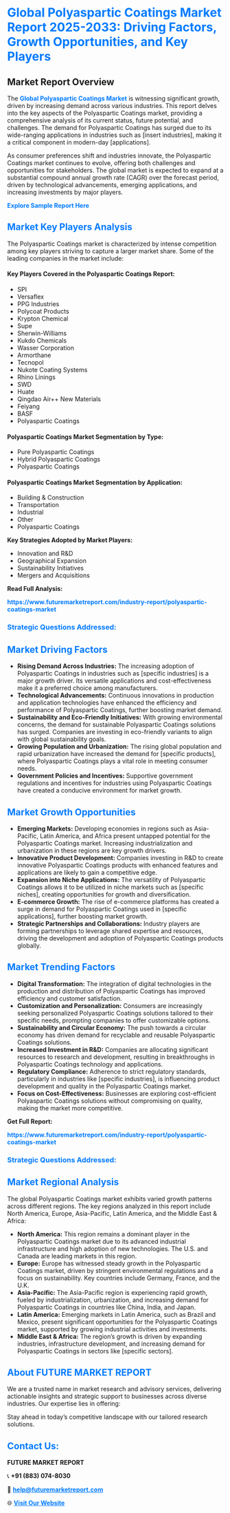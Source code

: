 <h1 style="color: #007BFF;">Global Polyaspartic Coatings Market Report 2025-2033: Driving Factors, Growth Opportunities, and Key Players</h1>

<section id="overview">
<h2>Market Report Overview</h2>
<p>The <a href="https://www.futuremarketreport.com/industry-report/polyaspartic-coatings-market" style="color: #007BFF; text-decoration: none;"><strong>Global Polyaspartic Coatings Market</strong></a> is witnessing significant growth, driven by increasing demand across various industries. This report delves into the key aspects of the Polyaspartic Coatings market, providing a comprehensive analysis of its current status, future potential, and challenges. The demand for Polyaspartic Coatings has surged due to its wide-ranging applications in industries such as [insert industries], making it a critical component in modern-day [applications].</p>
<p>As consumer preferences shift and industries innovate, the Polyaspartic Coatings market continues to evolve, offering both challenges and opportunities for stakeholders. The global market is expected to expand at a substantial compound annual growth rate (CAGR) over the forecast period, driven by technological advancements, emerging applications, and increasing investments by major players.</p>
</section>

<section id="overview">
<p><a href="https://www.futuremarketreport.com/request-sample/reportId=101481" style="color: #007BFF; text-decoration: none;"><strong>Explore Sample Report Here</strong></a></p>
</section>

<section id="key-players">
<h2 style="color: #007BFF;">Market Key Players Analysis</h2>
<p>The Polyaspartic Coatings market is characterized by intense competition among key players striving to capture a larger market share. Some of the leading companies in the market include:</p>
<h4>Key Players Covered in the Polyaspartic Coatings Report:</h4>
<ul><li>SPI</li><li>Versaflex</li><li>PPG Industries</li><li>Polycoat Products</li><li>Krypton Chemical</li><li>Supe</li><li>Sherwin-Williams</li><li>Kukdo Chemicals</li><li>Wasser Corporation</li><li>Armorthane</li><li>Tecnopol</li><li>Nukote Coating Systems</li><li>Rhino Linings</li><li>SWD</li><li>Huate</li><li>Qingdao Air++ New Materials</li><li>Feiyang</li><li>BASF</li><li>Polyaspartic Coatings</li></ul>
<h4>Polyaspartic Coatings Market Segmentation by Type:</h4>
<ul><li>Pure Polyaspartic Coatings</li><li>Hybrid Polyaspartic Coatings</li><li>Polyaspartic Coatings</li></ul>

<h4>Polyaspartic Coatings Market Segmentation by Application:</h4>
<ul><li>Building &amp; Construction</li><li>Transportation</li><li>Industrial</li><li>Other</li><li>Polyaspartic Coatings</li></ul>
<p><strong>Key Strategies Adopted by Market Players:</strong></p>
<ul>
<li>Innovation and R&D</li>
<li>Geographical Expansion</li>
<li>Sustainability Initiatives</li>
<li>Mergers and Acquisitions</li>
</ul>
</section>

<section>
<p><strong>Read Full Analysis: </strong></p><a href="https://www.futuremarketreport.com/industry-report/polyaspartic-coatings-market" style="color: #007BFF; text-decoration: none;"><strong>https://www.futuremarketreport.com/industry-report/polyaspartic-coatings-market</strong></a>
<h3 style="color: #007BFF;">Strategic Questions Addressed:</h3>
</section>

<section id="driving-factors">
<h2 style="color: #007BFF;">Market Driving Factors</h2>
<ul>
<li><strong>Rising Demand Across Industries:</strong> The increasing adoption of Polyaspartic Coatings in industries such as [specific industries] is a major growth driver. Its versatile applications and cost-effectiveness make it a preferred choice among manufacturers.</li>
<li><strong>Technological Advancements:</strong> Continuous innovations in production and application technologies have enhanced the efficiency and performance of Polyaspartic Coatings, further boosting market demand.</li>
<li><strong>Sustainability and Eco-Friendly Initiatives:</strong> With growing environmental concerns, the demand for sustainable Polyaspartic Coatings solutions has surged. Companies are investing in eco-friendly variants to align with global sustainability goals.</li>
<li><strong>Growing Population and Urbanization:</strong> The rising global population and rapid urbanization have increased the demand for [specific products], where Polyaspartic Coatings plays a vital role in meeting consumer needs.</li>
<li><strong>Government Policies and Incentives:</strong> Supportive government regulations and incentives for industries using Polyaspartic Coatings have created a conducive environment for market growth.</li>
</ul>
</section>

<section id="growth-opportunities">
<h2 style="color: #007BFF;">Market Growth Opportunities</h2>
<ul>
<li><strong>Emerging Markets:</strong> Developing economies in regions such as Asia-Pacific, Latin America, and Africa present untapped potential for the Polyaspartic Coatings market. Increasing industrialization and urbanization in these regions are key growth drivers.</li>
<li><strong>Innovative Product Development:</strong> Companies investing in R&D to create innovative Polyaspartic Coatings products with enhanced features and applications are likely to gain a competitive edge.</li>
<li><strong>Expansion into Niche Applications:</strong> The versatility of Polyaspartic Coatings allows it to be utilized in niche markets such as [specific niches], creating opportunities for growth and diversification.</li>
<li><strong>E-commerce Growth:</strong> The rise of e-commerce platforms has created a surge in demand for Polyaspartic Coatings used in [specific applications], further boosting market growth.</li>
<li><strong>Strategic Partnerships and Collaborations:</strong> Industry players are forming partnerships to leverage shared expertise and resources, driving the development and adoption of Polyaspartic Coatings products globally.</li>
</ul>
</section>

<section id="trending-factors">
<h2 style="color: #007BFF;">Market Trending Factors</h2>
<ul>
<li><strong>Digital Transformation:</strong> The integration of digital technologies in the production and distribution of Polyaspartic Coatings has improved efficiency and customer satisfaction.</li>
<li><strong>Customization and Personalization:</strong> Consumers are increasingly seeking personalized Polyaspartic Coatings solutions tailored to their specific needs, prompting companies to offer customizable options.</li>
<li><strong>Sustainability and Circular Economy:</strong> The push towards a circular economy has driven demand for recyclable and reusable Polyaspartic Coatings solutions.</li>
<li><strong>Increased Investment in R&D:</strong> Companies are allocating significant resources to research and development, resulting in breakthroughs in Polyaspartic Coatings technology and applications.</li>
<li><strong>Regulatory Compliance:</strong> Adherence to strict regulatory standards, particularly in industries like [specific industries], is influencing product development and quality in the Polyaspartic Coatings market.</li>
<li><strong>Focus on Cost-Effectiveness:</strong> Businesses are exploring cost-efficient Polyaspartic Coatings solutions without compromising on quality, making the market more competitive.</li>
</ul>
</section>

<section>
<p><strong>Get Full Report: </strong></p><a href="https://www.futuremarketreport.com/industry-report/polyaspartic-coatings-market" style="color: #007BFF; text-decoration: none;"><strong>https://www.futuremarketreport.com/industry-report/polyaspartic-coatings-market</strong></a>
<h3 style="color: #007BFF;">Strategic Questions Addressed:</h3>
</section>


<section id="regional-analysis">
<h2 style="color: #007BFF;">Market Regional Analysis</h2>
<p>The global Polyaspartic Coatings market exhibits varied growth patterns across different regions. The key regions analyzed in this report include North America, Europe, Asia-Pacific, Latin America, and the Middle East & Africa:</p>
<ul>
<li><strong>North America:</strong> This region remains a dominant player in the Polyaspartic Coatings market due to its advanced industrial infrastructure and high adoption of new technologies. The U.S. and Canada are leading markets in this region.</li>
<li><strong>Europe:</strong> Europe has witnessed steady growth in the Polyaspartic Coatings market, driven by stringent environmental regulations and a focus on sustainability. Key countries include Germany, France, and the U.K.</li>
<li><strong>Asia-Pacific:</strong> The Asia-Pacific region is experiencing rapid growth, fueled by industrialization, urbanization, and increasing demand for Polyaspartic Coatings in countries like China, India, and Japan.</li>
<li><strong>Latin America:</strong> Emerging markets in Latin America, such as Brazil and Mexico, present significant opportunities for the Polyaspartic Coatings market, supported by growing industrial activities and investments.</li>
<li><strong>Middle East & Africa:</strong> The region’s growth is driven by expanding industries, infrastructure development, and increasing demand for Polyaspartic Coatings in sectors like [specific sectors].</li>
</ul>
</section>

<footer>
<h2 style="color: #007BFF;">About FUTURE MARKET REPORT</h2>
<p>We are a trusted name in market research and advisory services, delivering actionable insights and strategic support to businesses across diverse industries. Our expertise lies in offering:</p>

<p>Stay ahead in today’s competitive landscape with our tailored research solutions.</p>

<h2 style="color: #007BFF;">Contact Us:</h2>
<p><strong>FUTURE MARKET REPORT</strong></p>
<p>📞 <strong>+91 (883) 074-8030</strong></p>
<p>📧 <strong><a href="mailto:help@futuremarketreport.com" style="color: #007BFF;">help@futuremarketreport.com</a></strong></p>
<p>🌐 <strong><a href="https://www.futuremarketreport.com/" style="color: #007BFF;">Visit Our Website</a></strong></p>
</footer>